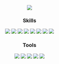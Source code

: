 <div align="center">
  
  <a href="https://kwonjoosung.notion.site/b27016bcfcd041d697ceae4753caa601"><img src="https://img.shields.io/badge/resume-ffffff?style=flat-square&logo=notion&logoColor=black"/></a>
  
  ### Skills
  <img src="https://img.shields.io/badge/Java-26689A?style=flat-square&logo=OpenJDK&logoColor=white"/>
  <img src="https://img.shields.io/badge/Spring_Boot-6DB33F?style=flat-square&logo=SpringBoot&logoColor=white"/>
  <img src="https://img.shields.io/badge/Spring_Data_JPA-6DB33F?style=flat-square&logo=Spring&logoColor=white"/>
  <img src="https://img.shields.io/badge/Spring_Security-6DB33F?style=flat-square&logo=SpringSecurity&logoColor=white"/>
  
  <img src="https://img.shields.io/badge/MySQL-4479A1?style=flat-square&logo=MySQL&logoColor=white"/>
  <img src="https://img.shields.io/badge/Git-F05032?style=flat-square&logo=Git&logoColor=white"/>
  <img src="https://img.shields.io/badge/GitHub_Actions-3366FF?style=flat-square&logo=GitHubActions&logoColor=white"/>
  <img src="https://img.shields.io/badge/Docker-FFFFF0?style=flat-square&logo=Docker&logoColor=blue"/>
  
  ### Tools
  <img src="https://img.shields.io/badge/macOS-000000?style=flat-square&logo=macOS&logoColor=white"/>
  <img src="https://img.shields.io/badge/Intellij_IDEA-000000?style=flat-square&logo=IntelliJIDEA&logoColor=white"/>
  <img src="https://img.shields.io/badge/Slack-4A154B?style=flat-square&logo=Slack&logoColor=white"/>
  <img src="https://img.shields.io/badge/Github-181717?style=flat-square&logo=Github&logoColor=white"/>
  <img src="https://img.shields.io/badge/Amazone_AWS-232F3E?style=flat-square&logo=AmazonAWS&logoColor=white"/>

</div>

